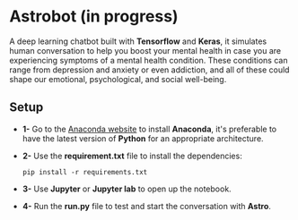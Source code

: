 # Astrobot (in progress)
A deep learning chatbot built with **Tensorflow** and **Keras**, it simulates human conversation to help you boost your mental health in case you are experiencing symptoms of a mental health condition. These conditions can range from depression and anxiety or even addiction, and all of these could shape our emotional, psychological, and social well-being. 

## Setup

* **1-** Go to the [Anaconda website](https://www.anaconda.com/) to install **Anaconda**, it's preferable to have the latest version of **Python** for an appropriate architecture.

* **2-** Use the **requirement.txt** file to install the dependencies:

      pip install -r requirements.txt
      
* **3-** Use **Jupyter** or **Jupyter lab** to open up the notebook.

* **4-** Run the **run.py** file to test and start the conversation with **Astro**.
